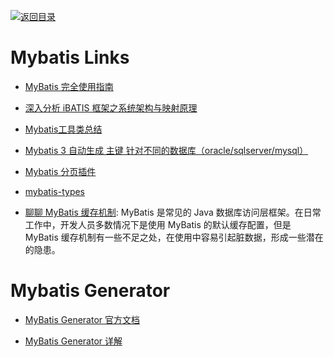 [![返回目录](https://user-images.githubusercontent.com/5803001/38079637-ff0abcf0-3371-11e8-9b76-ad651620afc7.jpg)](https://github.com/wxyyxc1992/Awesome-Links) 
 
 
# Mybatis Links

- [MyBatis 完全使用指南](http://www.kknotes.com/blog/mybatis%E5%AE%8C%E5%85%A8%E4%BD%BF%E7%94%A8%E6%8C%87%E5%8D%97/)

- [深入分析 iBATIS 框架之系统架构与映射原理](http://www.ibm.com/developerworks/cn/java/j-lo-ibatis-principle/)

- [Mybatis工具类总结](http://git.oschina.net/free/Mybatis_Utils/tree/master)

- [Mybatis 3 自动生成 主键 针对不同的数据库（oracle/sqlserver/mysql）](http://www.cnblogs.com/yuanermen/archive/2013/04/02/2995920.html)

- [Mybatis 分页插件](http://git.oschina.net/free/Mybatis_PageHelper)

- [mybatis-types](https://github.com/javaplugs/mybatis-types/blob/master/README.md)

- [聊聊 MyBatis 缓存机制](https://zhuanlan.zhihu.com/p/33179093?iam=ed4cd6b92a003a0ce8e801ae74196e19): MyBatis 是常见的 Java 数据库访问层框架。在日常工作中，开发人员多数情况下是使用 MyBatis 的默认缓存配置，但是 MyBatis 缓存机制有一些不足之处，在使用中容易引起脏数据，形成一些潜在的隐患。

# Mybatis Generator

- [MyBatis Generator 官方文档](http://generator.sturgeon.mopaas.com/whatsNew.html)

- [MyBatis Generator 详解](http://blog.csdn.net/isea533/article/details/42102297)
